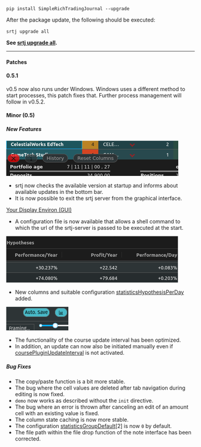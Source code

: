 
```
pip install SimpleRichTradingJournal --upgrade
```

After the package update, the following should be executed:

```
srtj upgrade all
```

**See [srtj upgrade all](https://github.com/Simple-Rich-Trading-Journal#srtj-upgrade-all).**

---

#### Patches

#### 0.5.1

v0.5 now also runs under Windows.
Windows uses a different method to start processes, this patch fixes that.
Further process management will follow in v0.5.2. 

#### Minor (0.5)

##### New Features

![](https://raw.githubusercontent.com/Simple-Rich-Trading-Journal/docs/main/srtj-u5/about.png)

- srtj now checks the available version at startup and informs about available 
  updates in the bottom bar.
- It is now possible to exit the srtj server from the graphical interface.

[Your Display Environ (GUI)](https://github.com/Simple-Rich-Trading-Journal#your-display-environ-gui)

- A configuration file is now available that allows a shell command to which the 
  url of the srtj-server is passed to be executed at the start.

![](https://raw.githubusercontent.com/Simple-Rich-Trading-Journal/docs/main/srtj-u5/per_y.png)

- New columns and suitable configuration 
  [statisticsHypothesisPerDay](https://github.com/Simple-Rich-Trading-Journal/Simple-Rich-Trading-Journal/blob/master/src/SimpleRichTradingJournal/__env__/rconfig.py#L211)
  added.

![](https://raw.githubusercontent.com/Simple-Rich-Trading-Journal/docs/main/srtj-u5/c_upd.png)

- The functionality of the course update interval has been optimized. 
- In addition, an update can now also be initiated manually even if 
  [coursePluginUpdateInterval](https://github.com/Simple-Rich-Trading-Journal/Simple-Rich-Trading-Journal/blob/master/src/SimpleRichTradingJournal/__env__/rconfig.py#L291) 
  is not activated.

##### Bug Fixes

- The copy/paste function is a bit more stable.
- The bug where the cell values are deleted after tab 
  navigation during editing is now fixed.
- `demo` now works as described without the `init` directive.
- The bug where an error is thrown after canceling an edit 
  of an amount cell with an existing value is fixed.
- The column state caching is now more stable.
- The configuration 
  [statisticsGroupDefault](https://github.com/Simple-Rich-Trading-Journal/Simple-Rich-Trading-Journal/blob/master/src/SimpleRichTradingJournal/__env__/rconfig.py#L178)\[2]
  is now `0` by default.
- The file path within the file drop function of the note 
  interface has been corrected.
